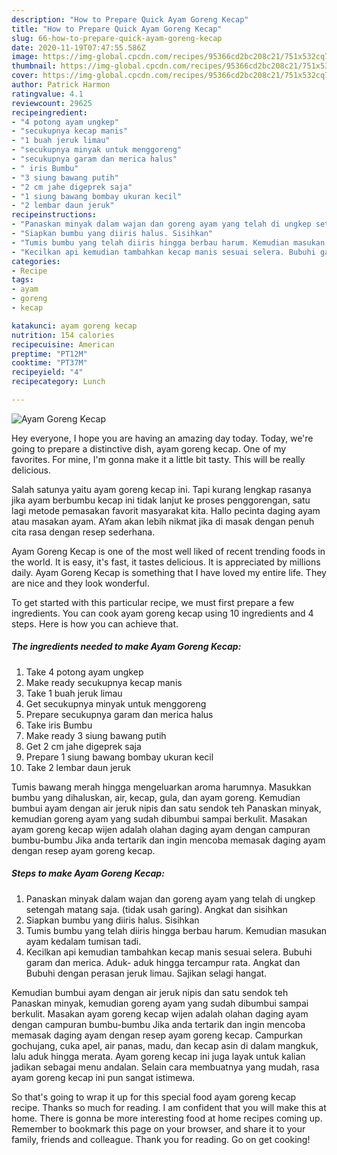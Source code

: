 ```yaml
---
description: "How to Prepare Quick Ayam Goreng Kecap"
title: "How to Prepare Quick Ayam Goreng Kecap"
slug: 66-how-to-prepare-quick-ayam-goreng-kecap
date: 2020-11-19T07:47:55.586Z
image: https://img-global.cpcdn.com/recipes/95366cd2bc208c21/751x532cq70/ayam-goreng-kecap-foto-resep-utama.jpg
thumbnail: https://img-global.cpcdn.com/recipes/95366cd2bc208c21/751x532cq70/ayam-goreng-kecap-foto-resep-utama.jpg
cover: https://img-global.cpcdn.com/recipes/95366cd2bc208c21/751x532cq70/ayam-goreng-kecap-foto-resep-utama.jpg
author: Patrick Harmon
ratingvalue: 4.1
reviewcount: 29625
recipeingredient:
- "4 potong ayam ungkep"
- "secukupnya kecap manis"
- "1 buah jeruk limau"
- "secukupnya minyak untuk menggoreng"
- "secukupnya garam dan merica halus"
- " iris Bumbu"
- "3 siung bawang putih"
- "2 cm jahe digeprek saja"
- "1 siung bawang bombay ukuran kecil"
- "2 lembar daun jeruk"
recipeinstructions:
- "Panaskan minyak dalam wajan dan goreng ayam yang telah di ungkep setengah matang saja. (tidak usah garing). Angkat dan sisihkan"
- "Siapkan bumbu yang diiris halus. Sisihkan"
- "Tumis bumbu yang telah diiris hingga berbau harum. Kemudian masukan ayam kedalam tumisan tadi."
- "Kecilkan api kemudian tambahkan kecap manis sesuai selera. Bubuhi garam dan merica. Aduk- aduk hingga tercampur rata. Angkat dan Bubuhi dengan perasan jeruk limau. Sajikan selagi hangat."
categories:
- Recipe
tags:
- ayam
- goreng
- kecap

katakunci: ayam goreng kecap 
nutrition: 154 calories
recipecuisine: American
preptime: "PT12M"
cooktime: "PT37M"
recipeyield: "4"
recipecategory: Lunch

---
```



![Ayam Goreng Kecap](https://img-global.cpcdn.com/recipes/95366cd2bc208c21/751x532cq70/ayam-goreng-kecap-foto-resep-utama.jpg)

Hey everyone, I hope you are having an amazing day today. Today, we're going to prepare a distinctive dish, ayam goreng kecap. One of my favorites. For mine, I'm gonna make it a little bit tasty. This will be really delicious.

Salah satunya yaitu ayam goreng kecap ini. Tapi kurang lengkap rasanya jika ayam berbumbu kecap ini tidak lanjut ke proses penggorengan, satu lagi metode pemasakan favorit masyarakat kita. Hallo pecinta daging ayam atau masakan ayam. AYam akan lebih nikmat jika di masak dengan penuh cita rasa dengan resep sederhana.

Ayam Goreng Kecap is one of the most well liked of recent trending foods in the world. It is easy, it's fast, it tastes delicious. It is appreciated by millions daily. Ayam Goreng Kecap is something that I have loved my entire life. They are nice and they look wonderful.


To get started with this particular recipe, we must first prepare a few ingredients. You can cook ayam goreng kecap using 10 ingredients and 4 steps. Here is how you can achieve that.

<!--inarticleads1-->

##### The ingredients needed to make Ayam Goreng Kecap:

1. Take 4 potong ayam ungkep
1. Make ready secukupnya kecap manis
1. Take 1 buah jeruk limau
1. Get secukupnya minyak untuk menggoreng
1. Prepare secukupnya garam dan merica halus
1. Take  iris Bumbu
1. Make ready 3 siung bawang putih
1. Get 2 cm jahe digeprek saja
1. Prepare 1 siung bawang bombay ukuran kecil
1. Take 2 lembar daun jeruk


Tumis bawang merah hingga mengeluarkan aroma harumnya. Masukkan bumbu yang dihaluskan, air, kecap, gula, dan ayam goreng. Kemudian bumbui ayam dengan air jeruk nipis dan satu sendok teh Panaskan minyak, kemudian goreng ayam yang sudah dibumbui sampai berkulit. Masakan ayam goreng kecap wijen adalah olahan daging ayam dengan campuran bumbu-bumbu Jika anda tertarik dan ingin mencoba memasak daging ayam dengan resep ayam goreng kecap. 

<!--inarticleads2-->

##### Steps to make Ayam Goreng Kecap:

1. Panaskan minyak dalam wajan dan goreng ayam yang telah di ungkep setengah matang saja. (tidak usah garing). Angkat dan sisihkan
1. Siapkan bumbu yang diiris halus. Sisihkan
1. Tumis bumbu yang telah diiris hingga berbau harum. Kemudian masukan ayam kedalam tumisan tadi.
1. Kecilkan api kemudian tambahkan kecap manis sesuai selera. Bubuhi garam dan merica. Aduk- aduk hingga tercampur rata. Angkat dan Bubuhi dengan perasan jeruk limau. Sajikan selagi hangat.


Kemudian bumbui ayam dengan air jeruk nipis dan satu sendok teh Panaskan minyak, kemudian goreng ayam yang sudah dibumbui sampai berkulit. Masakan ayam goreng kecap wijen adalah olahan daging ayam dengan campuran bumbu-bumbu Jika anda tertarik dan ingin mencoba memasak daging ayam dengan resep ayam goreng kecap. Campurkan gochujang, cuka apel, air panas, madu, dan kecap asin di dalam mangkuk, lalu aduk hingga merata. Ayam goreng kecap ini juga layak untuk kalian jadikan sebagai menu andalan. Selain cara membuatnya yang mudah, rasa ayam goreng kecap ini pun sangat istimewa. 

So that's going to wrap it up for this special food ayam goreng kecap recipe. Thanks so much for reading. I am confident that you will make this at home. There is gonna be more interesting food at home recipes coming up. Remember to bookmark this page on your browser, and share it to your family, friends and colleague. Thank you for reading. Go on get cooking!
